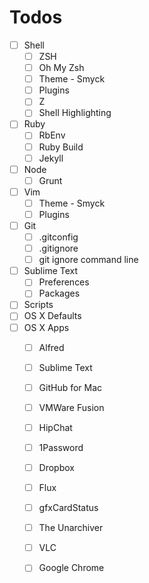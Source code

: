 # Todos

- [ ] Shell
	- [ ] ZSH
	- [ ] Oh My Zsh
	- [ ] Theme - Smyck
	- [ ] Plugins
	- [ ] Z
	- [ ] Shell Highlighting
- [ ] Ruby
	- [ ] RbEnv
	- [ ] Ruby Build
	- [ ] Jekyll
- [ ] Node
	- [ ] Grunt
- [ ] Vim
	- [ ] Theme - Smyck
	- [ ] Plugins
- [ ] Git
	- [ ] .gitconfig
	- [ ] .gitignore
	- [ ] git ignore command line
- [ ] Sublime Text
	- [ ] Preferences
	- [ ] Packages
- [ ] Scripts
- [ ] OS X Defaults
- [ ] OS X Apps
	- [ ] Alfred
	- [ ] Sublime Text
	- [ ] GitHub for Mac
	- [ ] VMWare Fusion
	- [ ] HipChat
	- [ ] 1Password
	- [ ] Dropbox
	- [ ] Flux
	- [ ] gfxCardStatus
	- [ ] The Unarchiver
	- [ ] VLC
	- [ ] Google Chrome

